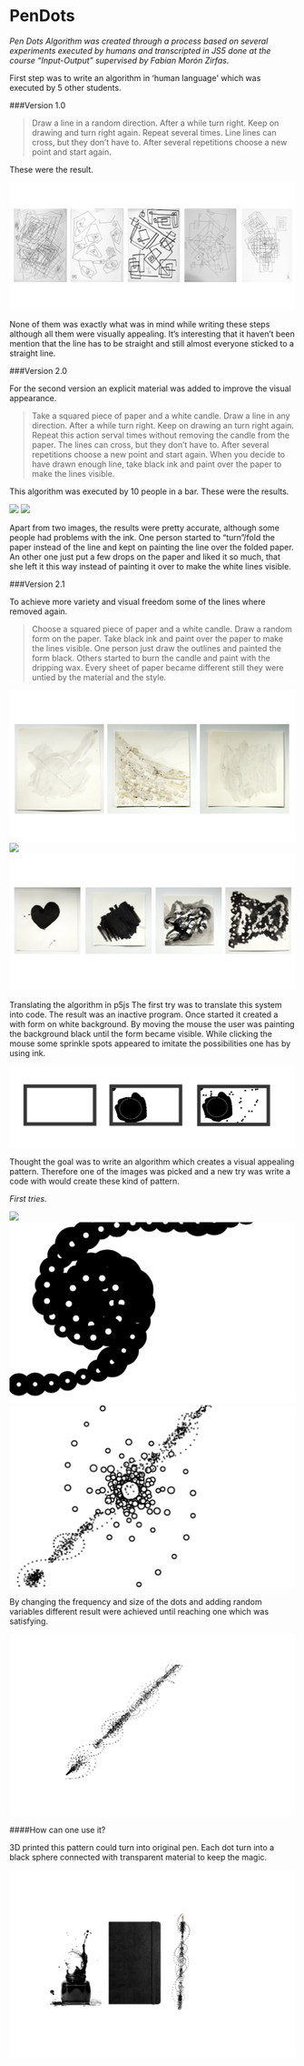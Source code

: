 # PenDots

*Pen Dots Algorithm was created through a process based on several experiments executed by humans and transcripted in JS5 done at the course “Input-Output” supervised by Fabian Morón Zirfas.*


First step was to write an algorithm in ‘human language' which was executed by 5 other students. 

###Version 1.0

>Draw a line in a random direction. After a while turn right. Keep on drawing and turn right again. Repeat several times. 
Line lines can cross, but they don’t have to. After several repetitions choose a new point and start again.

These were the result. 

![](/images/class.jpg)

None of them was exactly what was in mind while writing these steps although all them were visually appealing. It’s interesting that it haven’t been mention that the line has to be straight and still almost everyone sticked to a straight line. 

###Version 2.0

For the second version an explicit material was added to improve the visual appearance.  

>Take a squared piece of paper and a white candle. 
Draw a line in any direction. After a while turn right. Keep on drawing an turn right again. Repeat this action serval times without removing the candle from the paper. 
The lines can cross, but they don’t have to. 
After several repetitions choose a new point and start again.
When you decide to have drawn enough line, take black ink and paint over the paper to make the lines visible. 

This algorithm was executed by 10 people in a bar. 
These were the results. 

![](/images/1-1.jpg)
![](/images/complete.jpg)


Apart from two images, the results were pretty accurate, although some people had problems with the ink. One person started to “turn”/fold the paper instead of the line and kept on painting the line over the folded paper. An other one just put a few drops on the paper and liked it so much, that she left it this way instead of painting it over to make the white lines visible. 

###Version 2.1

To achieve more variety and visual freedom some of the lines where removed again.

>Choose a squared piece of paper and a white candle.
Draw a random form on the paper. 
Take black ink and paint over the paper to make the lines visible. 
One person just draw the outlines and painted the form black. Others started to burn the candle and paint with the dripping wax. Every sheet of paper became different still they were untied by the material and the style.

![](/images/3.jpg)
![](/images/2-1.jpg)
![](/images/4.jpg)



Translating the algorithm in p5js
The first try was to translate this system into code. The result was an inactive program. Once started it created a with form on white background. By moving the mouse the user was painting the background black until the form became visible. While clicking the mouse some sprinkle spots appeared to imitate the possibilities one has by using ink. 

![](/images/programm.jpg)

Thought the goal was to write an algorithm which creates a visual appealing pattern. Therefore one of the images was picked and a new try was write a code with would create these kind of pattern. 

*First tries.*

![](/images/spirale1.jpg)
![](/images/spirale2.jpg)
![](/images/spirale3.jpg)


By changing the frequency and size of the dots and adding random variables different result were achieved until reaching one which was satisfying. 

![](/images/pen.jpg)

####How can one use it? 

3D printed this pattern could turn into original pen. Each dot turn into a black sphere connected with transparent material to keep the magic. 

![](/images/mockup.jpg)
 
